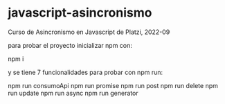 # javascript-asincronismo
Curso de Asincronismo en Javascript de Platzi, 2022-09

para probar el proyecto inicializar npm con:

npm i

y se tiene 7 funcionalidades para probar con npm run:

npm run consumoApi
npm run promise
npm run post
npm run delete
npm run update
npm run async
npm run generator
